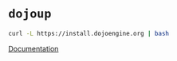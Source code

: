 # `dojoup`

```sh
curl -L https://install.dojoengine.org | bash
```

[Documentation](https://book.dojoengine.org/toolchain/torii/overview)
